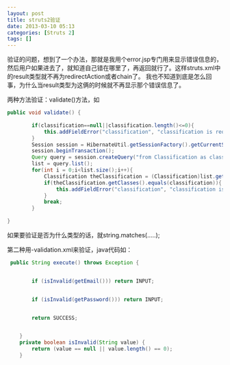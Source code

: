 ```yaml
---
layout: post
title: struts2验证
date: 2013-03-10 05:13
categories: [Struts 2]
tags: []
---
```

验证的问题，想到了一个办法，那就是我用个error.jsp专门用来显示错误信息的，然后用户如果进去了，就知道自己错在哪里了，再返回就行了。这样struts.xml中的result类型就不再为redirectAction或者chain了。
我也不知道到底是怎么回事，为什么当result类型为这俩的时候就不再显示那个错误信息了。

两种方法验证：validate()方法，如

```java
public void validate() {
        
		if(classification==null||classification.length()<=0){
			this.addFieldError("classification", "classification is required");	
		}
		Session session = HibernateUtil.getSessionFactory().getCurrentSession();
    	session.beginTransaction();
    	Query query = session.createQuery("from Classification as classification order by classification.art_id");
    	list = query.list();
    	for(int i = 0;i<list.size();i++){
    		Classification theClassification = (Classification)list.get(i);
    		if(theClassification.getClasses().equals(classification)){
    			this.addFieldError("classification", "classification is the same as previous");	
    		}
    		break;
    	}
    	
}
```

如果要验证是否为什么类型的话，就string.matches(.....);


第二种用-validation.xml来验证，java代码如：

```java
 public String execute() throws Exception {


    	if (isInvalid(getEmail())) return INPUT;


        if (isInvalid(getPassword())) return INPUT;


        return SUCCESS;


    }
    private boolean isInvalid(String value) {
        return (value == null || value.length() == 0);
    }
```


